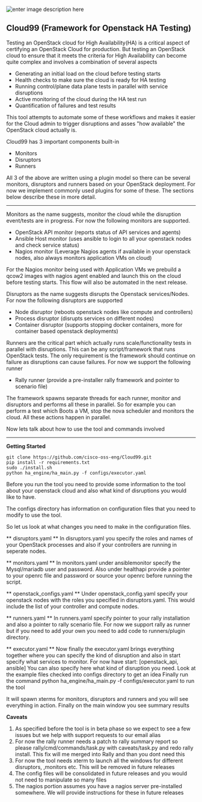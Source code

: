 ![enter image description here](https://github.com/cisco-oss-eng/Cloud99/blob/master/cloud.png?raw=true)
## Cloud99 (Framework for Openstack HA Testing) ##

Testing an OpenStack cloud for High Availability(HA) is a critical aspect of certifying an OpenStack Cloud for production. But testing an OpenStack cloud to ensure that it meets the criteria for High Availability can become quite complex and involves a combination of several aspects

 - Generating an initial load on the cloud before testing starts
 - Health checks to make sure the cloud is ready for HA testing
 - Running control/plane data plane tests in parallel with service disruptions
 - Active monitoring of the cloud during the HA test run
 -  Quantification of failures and test results

This tool attempts to automate some of these workflows and makes it easier for the Cloud admin to trigger disruptions and asses "how available" the OpenStack cloud actually is. 

Cloud99 has 3 important components built-in

 - Monitors
 - Disruptors
 - Runners

All 3 of the above are written using a plugin model so there can be several monitors, disruptors and runners based on your OpenStack deployment. For now we implement commonly used plugins for some of these. The sections below describe these in more detail. 


----------
Monitors as the name suggests, monitor the cloud while the disruption event/tests are in progress. For now the following monitors are supported. 

 - OpenStack API monitor (reports status of API services and agents)
 - Ansible Host monitor (uses ansible to login to all your openstack nodes and check service status)
 - Nagios monitor (Leverage Nagios agents if available in your openstack nodes, also always monitors application VMs on cloud)

For the Nagios monitor being used with Application VMs we prebuild a qcow2 images with nagios agent enabled and launch this on the cloud before testing starts. This flow will also be automated in the next release.

Disruptors as the name suggests disrupts the Openstack services/Nodes. For now the following disruptors are supported

 - Node disruptor (reboots openstack nodes like compute and controllers)
 - Process disruptor (disrupts services on different nodes)
 - Container disruptor (supports stopping docker containers, more for container based openstack deployments)

Runners are the critical part which actually runs scale/functionality tests in parallel with disruptions. This can be any script/framework that runs OpenStack tests. The only requirement is the framework should continue on failure as disruptions can cause failures. For now we support the following runner

 - Rally runner (provide a pre-installer rally framework and pointer to scenario file)

The framework spawns separate threads for each runner, monitor and disruptors and performs all these in parallel. So for example you can perform a test which Boots  a VM, stop the nova scheduler and monitors the cloud. All these actions happen in parallel.  

Now lets talk about how to use the tool and commands involved

----------
**Getting Started**

    git clone https://github.com/cisco-oss-eng/Cloud99.git
    pip install -r requirements.txt
    sudo ./install.sh
    python ha_engine/ha_main.py -f configs/executor.yaml
   
Before you run the tool you need to provide some information to the tool about your openstack cloud and also what kind of disruptions you would like to have. 

The configs directory has information on configuration files that you need to modify to use the tool. 

So let us look at what changes you need to make in the configuration files. 

** disruptors.yaml **
In disruptors.yaml you specify the roles and names of your OpenStack processes and also if your controllers are running in seperate nodes.

** monitors.yaml **
In monitors.yaml under ansiblemonitor specify the Mysql/mariadb user and password. Also under healthapi provide a pointer to your openrc file and password or source your openrc before running the script.

** openstack_configs.yaml **
Under openstack_config.yaml specify your openstack nodes with the roles you specified in disruptors.yaml. This would include the list of your controller and compute nodes.

** runners.yaml **
In runners.yaml specify pointer to your rally installation and also a pointer to rally scenario file. For now we support rally as runner but if you need to add your own you need to add code to runners/plugin directory.

** executor.yaml **
Now finally the executor.yaml brings everything together where you can specify the kind of disruption and also in start specify what services to monitor. For now have 
start: [openstack_api, ansible]
You can also specify here what kind of disruption you need. Look at the example files checked into configs directory to get an idea
Finally run the command 
python ha_engine/ha_main.py -f configs/executor.yaml to run the tool

It will spawn xterms for monitors, disruptors and runners and you will see everything in action. Finally on the main window you see summary results

**Caveats**

 1. As specified before the tool is in beta phase so we expect to see a few issues but we help with support requests to our email alias 
 2. For now the rally runner needs a patch to rally summary report so please rally/cmd/commands/task.py with caveats/task.py and redo rally install. This fix will me merged into Rally and than you dont need this
 2. For now the tool needs xterm to launch all the windows for different disruptors, ,monitors etc. This will be removed in future releases
 3. The config files will be consolidated in future releases and you would not need to manipulate so many files
 4. The nagios portion assumes you have a nagios server pre-installed somewhere. We will provide instructions for these in future releases

